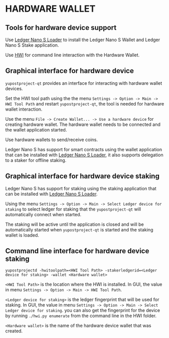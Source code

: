 HARDWARE WALLET
====================

## Tools for hardware device support

Use [Ledger Nano S Loader](https://github.com/yupostproject/yupostproject-ledger-loader/releases) to install the Ledger Nano S Wallet and Ledger Nano S Stake application.

Use [HWI](https://github.com/yupostproject/HWI) for command line interaction with the Hardware Wallet.

## Graphical interface for hardware device

`yupostproject-qt` provides an interface for interacting with hardware wallet devices.

Set the HWI tool path using the the menu `Settings -> Option -> Main -> HWI Tool Path` and restart `yupostproject-qt`, the tool is needed for hardware wallet interaction.

Use the menu `File -> Create Wallet... -> Use a hardware device` for creating hardware wallet. The hardware wallet needs to be connected and the wallet application started.

Use hardware wallets to send/receive coins.

Ledger Nano S has support for smart contracts using the wallet application that can be installed with [Ledger Nano S Loader](https://github.com/yupostproject/yupostproject-ledger-loader/releases), it also supports delegation to a staker for offline staking.

## Graphical interface for hardware device staking

Ledger Nano S has support for staking using the staking application that can be installed with [Ledger Nano S Loader](https://github.com/yupostproject/yupostproject-ledger-loader/releases).

Using the menu `Settings -> Option -> Main -> Select Ledger device for staking` to select ledger for staking that the `yupostproject-qt` will automatically connect when started.

The staking will be active until the application is closed and will be automatically started when `yupostproject-qt` is started and the staking wallet is loaded.

## Command line interface for hardware device staking

`yupostprojectd -hwitoolpath=<HWI Tool Path> -stakerledgerid=<Ledger device for staking> -wallet <Hardware wallet>`

`<HWI Tool Path>` is the location where the HWI is installed. In GUI, the value in menu `Settings -> Option -> Main -> HWI Tool Path`.

`<Ledger device for staking>` is the ledger fingerprint that will be used for staking. In GUI, the value in menu `Settings -> Option -> Main -> Select Ledger device for staking`. you can also get the fingerprint for the device by running `./hwi.py enumerate` from the command line in the HWI folder.

`<Hardware wallet>` is the name of the hardware device wallet that was created.

